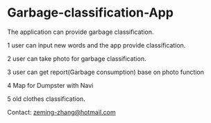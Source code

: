 # Garbage-classification-App
The application can provide garbage classification.

1 user can input new words and the app provide classification.

2 user can take photo for garbage classification.

3 user can get report(Garbage consumption) base on photo function

4 Map for Dumpster with Navi

5 old clothes classification.

Contact: zeming-zhang@hotmail.com
